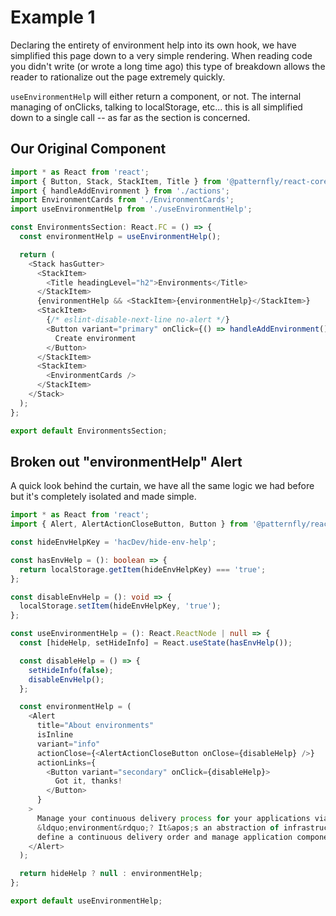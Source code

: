 # Example 1

Declaring the entirety of environment help into its own hook, we have simplified this page down to a very simple rendering. When reading code you didn't write (or wrote a long time ago) this type of breakdown allows the reader to rationalize out the page extremely quickly.

`useEnvironmentHelp` will either return a component, or not. The internal managing of onClicks, talking to localStorage, etc... this is all simplified down to a single call -- as far as the section is concerned.

## Our Original Component

```typescript jsx
import * as React from 'react';
import { Button, Stack, StackItem, Title } from '@patternfly/react-core';
import { handleAddEnvironment } from './actions';
import EnvironmentCards from './EnvironmentCards';
import useEnvironmentHelp from './useEnvironmentHelp';

const EnvironmentsSection: React.FC = () => {
  const environmentHelp = useEnvironmentHelp();

  return (
    <Stack hasGutter>
      <StackItem>
        <Title headingLevel="h2">Environments</Title>
      </StackItem>
      {environmentHelp && <StackItem>{environmentHelp}</StackItem>}
      <StackItem>
        {/* eslint-disable-next-line no-alert */}
        <Button variant="primary" onClick={() => handleAddEnvironment()}>
          Create environment
        </Button>
      </StackItem>
      <StackItem>
        <EnvironmentCards />
      </StackItem>
    </Stack>
  );
};

export default EnvironmentsSection;
```

## Broken out "environmentHelp" Alert

A quick look behind the curtain, we have all the same logic we had before but it's completely isolated and made simple.

```typescript jsx
import * as React from 'react';
import { Alert, AlertActionCloseButton, Button } from '@patternfly/react-core';

const hideEnvHelpKey = 'hacDev/hide-env-help';

const hasEnvHelp = (): boolean => {
  return localStorage.getItem(hideEnvHelpKey) === 'true';
};

const disableEnvHelp = (): void => {
  localStorage.setItem(hideEnvHelpKey, 'true');
};

const useEnvironmentHelp = (): React.ReactNode | null => {
  const [hideHelp, setHideInfo] = React.useState(hasEnvHelp());

  const disableHelp = () => {
    setHideInfo(false);
    disableEnvHelp();
  };

  const environmentHelp = (
    <Alert
      title="About environments"
      isInline
      variant="info"
      actionClose={<AlertActionCloseButton onClose={disableHelp} />}
      actionLinks={
        <Button variant="secondary" onClick={disableHelp}>
          Got it, thanks!
        </Button>
      }
    >
      Manage your continuous delivery process for your applications via environments. What&apos;s an
      &ldquo;environment&rdquo;? It&apos;s an abstraction of infrastructure. With environments,
      define a continuous delivery order and manage application components between them.
    </Alert>
  );

  return hideHelp ? null : environmentHelp;
};

export default useEnvironmentHelp;
```
